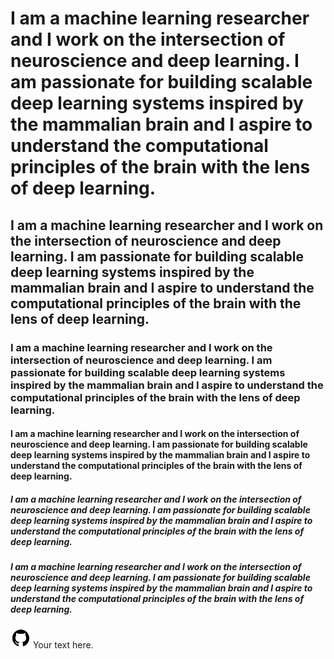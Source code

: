 # I am a machine learning researcher and I work on the intersection of neuroscience and deep learning. I am passionate for building scalable deep learning systems inspired by the mammalian brain and I aspire to understand the computational principles of the brain with the lens of deep learning.

## I am a machine learning researcher and I work on the intersection of neuroscience and deep learning. I am passionate for building scalable deep learning systems inspired by the mammalian brain and I aspire to understand the computational principles of the brain with the lens of deep learning.

### I am a machine learning researcher and I work on the intersection of neuroscience and deep learning. I am passionate for building scalable deep learning systems inspired by the mammalian brain and I aspire to understand the computational principles of the brain with the lens of deep learning.

#### I am a machine learning researcher and I work on the intersection of neuroscience and deep learning. I am passionate for building scalable deep learning systems inspired by the mammalian brain and I aspire to understand the computational principles of the brain with the lens of deep learning.

##### I am a machine learning researcher and I work on the intersection of neuroscience and deep learning. I am passionate for building scalable deep learning systems inspired by the mammalian brain and I aspire to understand the computational principles of the brain with the lens of deep learning.

##### I am a machine learning researcher and I work on the intersection of neuroscience and deep learning. I am passionate for building scalable deep learning systems inspired by the mammalian brain and I aspire to understand the computational principles of the brain with the lens of deep learning.

<p><img src="/img/github-logo-new.png" alt="IMG Title" "height="32" width="32"> Your text here.</p>
